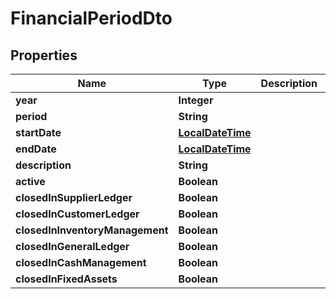 
# FinancialPeriodDto

## Properties
Name | Type | Description | Notes
------------ | ------------- | ------------- | -------------
**year** | **Integer** |  |  [optional]
**period** | **String** |  |  [optional]
**startDate** | [**LocalDateTime**](LocalDateTime.md) |  |  [optional]
**endDate** | [**LocalDateTime**](LocalDateTime.md) |  |  [optional]
**description** | **String** |  |  [optional]
**active** | **Boolean** |  |  [optional]
**closedInSupplierLedger** | **Boolean** |  |  [optional]
**closedInCustomerLedger** | **Boolean** |  |  [optional]
**closedInInventoryManagement** | **Boolean** |  |  [optional]
**closedInGeneralLedger** | **Boolean** |  |  [optional]
**closedInCashManagement** | **Boolean** |  |  [optional]
**closedInFixedAssets** | **Boolean** |  |  [optional]



